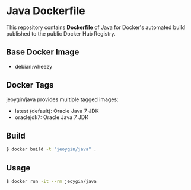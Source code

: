 # Java Dockerfile

This repository contains **Dockerfile** of Java for Docker's automated build published to the public Docker Hub Registry.

## Base Docker Image

* debian:wheezy

## Docker Tags

jeoygin/java provides multiple tagged images:

* latest (default): Oracle Java 7 JDK
* oraclejdk7: Oracle Java 7 JDK

## Build

```sh
$ docker build -t "jeoygin/java" .
```

## Usage

```sh
$ docker run -it --rm jeoygin/java
```